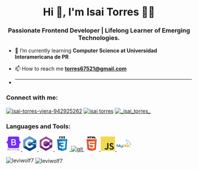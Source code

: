 <h1 align="center">Hi 👋, I'm Isai Torres 🧑‍💻</h1>
<h3 align="center">Passionate Frontend Developer | Lifelong Learner of Emerging Technologies.</h3>

- 🌱 I’m currently learning **Computer Science at Universidad Interamericana de PR**

- 📫 How to reach me **torres67521@gmail.com**
- <hr>

<h3 align="left">Connect with me:</h3>
<p align="left">
<a href="https://linkedin.com/in/isai-torres-viera-942925262" target="blank"><img align="center" src="https://raw.githubusercontent.com/rahuldkjain/github-profile-readme-generator/master/src/images/icons/Social/linked-in-alt.svg" alt="isai-torres-viera-942925262" height="30" width="40" /></a>
<a href="https://fb.com/isai torres" target="blank"><img align="center" src="https://raw.githubusercontent.com/rahuldkjain/github-profile-readme-generator/master/src/images/icons/Social/facebook.svg" alt="isai torres" height="30" width="40" /></a>
<a href="https://instagram.com/_isai_torres_" target="blank"><img align="center" src="https://raw.githubusercontent.com/rahuldkjain/github-profile-readme-generator/master/src/images/icons/Social/instagram.svg" alt="_isai_torres_" height="30" width="40" /></a>
</p>

<h3 align="left">Languages and Tools:</h3>
<p align="left"> <a href="https://getbootstrap.com" target="_blank" rel="noreferrer"> <img src="https://raw.githubusercontent.com/devicons/devicon/master/icons/bootstrap/bootstrap-plain-wordmark.svg" alt="bootstrap" width="40" height="40"/> </a> <a href="https://www.w3schools.com/cpp/" target="_blank" rel="noreferrer"> <img src="https://raw.githubusercontent.com/devicons/devicon/master/icons/cplusplus/cplusplus-original.svg" alt="cplusplus" width="40" height="40"/> </a> <a href="https://www.w3schools.com/cs/" target="_blank" rel="noreferrer"> <img src="https://raw.githubusercontent.com/devicons/devicon/master/icons/csharp/csharp-original.svg" alt="csharp" width="40" height="40"/> </a> <a href="https://www.w3schools.com/css/" target="_blank" rel="noreferrer"> <img src="https://raw.githubusercontent.com/devicons/devicon/master/icons/css3/css3-original-wordmark.svg" alt="css3" width="40" height="40"/> </a> <a href="https://git-scm.com/" target="_blank" rel="noreferrer"> <img src="https://www.vectorlogo.zone/logos/git-scm/git-scm-icon.svg" alt="git" width="40" height="40"/> </a> <a href="https://www.w3.org/html/" target="_blank" rel="noreferrer"> <img src="https://raw.githubusercontent.com/devicons/devicon/master/icons/html5/html5-original-wordmark.svg" alt="html5" width="40" height="40"/> </a> <a href="https://developer.mozilla.org/en-US/docs/Web/JavaScript" target="_blank" rel="noreferrer"> <img src="https://raw.githubusercontent.com/devicons/devicon/master/icons/javascript/javascript-original.svg" alt="javascript" width="40" height="40"/> </a> <a href="https://www.mysql.com/" target="_blank" rel="noreferrer"> <img src="https://raw.githubusercontent.com/devicons/devicon/master/icons/mysql/mysql-original-wordmark.svg" alt="mysql" width="40" height="40"/> </a> </p>

<table>
<tr>
<p><img align="left" src="https://github-readme-stats.vercel.app/api/top-langs?username=leviwolf7&show_icons=true&locale=en&layout=compact" alt="leviwolf7" /></p>
</tr>
  
<tr>
<p>&nbsp;<img align="center" src="https://github-readme-stats.vercel.app/api?username=leviwolf7&show_icons=true&locale=en" alt="leviwolf7" /></p>
</tr>
</table>
